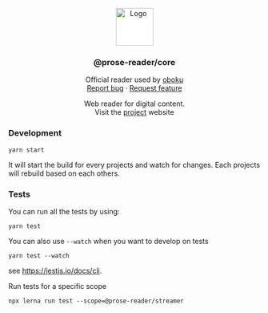 <p align="center">
  <a 
  href="https://github.com/mbret/oboku" style="background-color:white;display:inline-block;border-radius:10px;">
    <img src="https://github.com/user-attachments/assets/eb8c0c42-743a-46db-bbc4-ce92795a80f5" alt="Logo" width="75" height="75">
  </a>

  <h3 align="center">@prose-reader/core</h3>

  <p align="center">
    Official reader used by <a href="https://oboku.me">oboku</a>
    <br>
    <a href="https://github.com/mbret/prose-reader/issues/new">Report bug</a>
    ·
    <a href="https://github.com/mbret/prose-reader/issues/new">Request feature</a>
  </p>

  <p align="center">
    Web reader for digital content.
    <br>
    Visit the <a href="https://prose-reader-doc.vercel.app/">project</a> website
  </p>
</p>

### Development

```
yarn start
```

It will start the build for every projects and watch for changes. Each projects will rebuild based on each others.

### Tests

You can run all the tests by using:

```
yarn test
```

You can also use `--watch` when you want to develop on tests

```
yarn test --watch
```

see https://jestjs.io/docs/cli.

Run tests for a specific scope

`npx lerna run test --scope=@prose-reader/streamer`
